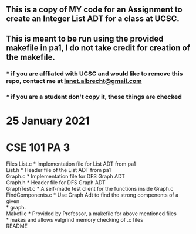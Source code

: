 
## This is a copy of MY code for an Assignment to create an Integer List ADT for a class at UCSC.
## This is meant to be run using the provided makefile in pa1, I do not take credit for creation of the makefile.

### * if you are affliated with UCSC and would like to remove this repo, contact me at lanet.albrecht@gmail.com
### * if you are a student don't copy it, these things are checked

# 25 January 2021
# CSE 101 PA 3

Files
List.c                * Implementation file for List ADT from pa1 <br />
List.h                * Header file of the List ADT from pa1  <br />
Graph.c               * Implementation file for DFS Graph ADT  <br />
Graph.h               * Header file for DFS Graph ADT  <br />
GraphTest.c           * A self-made test client for the functions inside Graph.c  <br />
FindComponents.c      * Use Graph Adt to find the strong compenents of a given  <br />
                      * graph.  <br />
Makefile              * Provided by Professor, a makefile for above mentioned files  <br />
                      * makes and allows valgrind memory checking of .c files  <br />
README 
